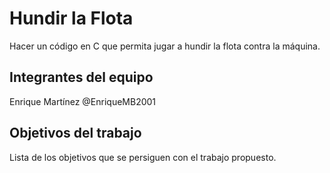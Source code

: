 # Hundir la Flota

Hacer un código en C que permita jugar a hundir la flota contra la máquina.

## Integrantes del equipo

Enrique Martínez @EnriqueMB2001

## Objetivos del trabajo

Lista de los objetivos que se persiguen con el trabajo propuesto.
